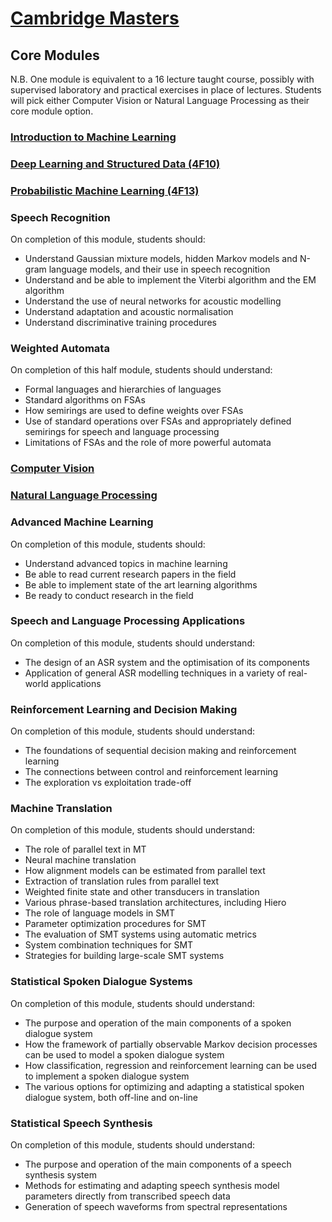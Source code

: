 # [Cambridge Masters](http://www.mlsalt.eng.cam.ac.uk/Main/CoreModules)

## Core Modules

N.B. One module is equivalent to a 16 lecture taught course, possibly with supervised laboratory and practical exercises in place of lectures. Students will pick either Computer Vision or Natural Language Processing as their core module option.

### [Introduction to Machine Learning](http://www.mlsalt.eng.cam.ac.uk/Main/CoreModules#Intro)


### [Deep Learning and Structured Data (4F10)](http://teaching.eng.cam.ac.uk/content/engineering-tripos-part-iib-4f10-deep-learning-structured-data-2017-18)

### [Probabilistic Machine Learning (4F13)](http://teaching.eng.cam.ac.uk/content/engineering-tripos-part-iib-4f13-probabilistic-machine-learning-2017-18)

### Speech Recognition

On completion of this module, students should:
- Understand Gaussian mixture models, hidden Markov models and N-gram language models, and their use in speech recognition
- Understand and be able to implement the Viterbi algorithm and the EM algorithm
- Understand the use of neural networks for acoustic modelling
- Understand adaptation and acoustic normalisation
- Understand discriminative training procedures

### Weighted Automata

On completion of this half module, students should understand:
- Formal languages and hierarchies of languages
- Standard algorithms on FSAs
- How semirings are used to define weights over FSAs
- Use of standard operations over FSAs and appropriately defined semirings for speech and language processing
- Limitations of FSAs and the role of more powerful automata

### [Computer Vision](http://teaching.eng.cam.ac.uk/content/engineering-tripos-part-iib-4f12-computer-vision-2017-18)


### [Natural Language Processing](http://www.cl.cam.ac.uk/teaching/1718/L90/)

### Advanced Machine Learning

On completion of this module, students should:
- Understand advanced topics in machine learning
- Be able to read current research papers in the field
- Be able to implement state of the art learning algorithms
- Be ready to conduct research in the field

### Speech and Language Processing Applications

On completion of this module, students should understand:
- The design of an ASR system and the optimisation of its components
- Application of general ASR modelling techniques in a variety of real-world applications

### Reinforcement Learning and Decision Making

On completion of this module, students should understand:
- The foundations of sequential decision making and reinforcement learning
- The connections between control and reinforcement learning
- The exploration vs exploitation trade-off

### Machine Translation

On completion of this module, students should understand:
- The role of parallel text in MT
- Neural machine translation
- How alignment models can be estimated from parallel text
- Extraction of translation rules from parallel text
- Weighted finite state and other transducers in translation
- Various phrase-based translation architectures, including Hiero
- The role of language models in SMT
- Parameter optimization procedures for SMT
- The evaluation of SMT systems using automatic metrics
- System combination techniques for SMT
- Strategies for building large-scale SMT systems

### Statistical Spoken Dialogue Systems

On completion of this module, students should understand:
- The purpose and operation of the main components of a spoken dialogue system
- How the framework of partially observable Markov decision processes can be used to model a spoken dialogue system
- How classification, regression and reinforcement learning can be used to implement a spoken dialogue system
- The various options for optimizing and adapting a statistical spoken dialogue system, both off-line and on-line

### Statistical Speech Synthesis

On completion of this module, students should understand:
- The purpose and operation of the main components of a speech synthesis system
- Methods for estimating and adapting speech synthesis model parameters directly from transcribed speech data
- Generation of speech waveforms from spectral representations
